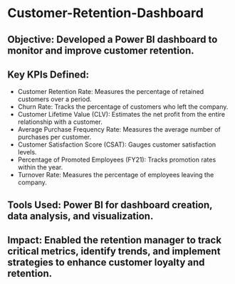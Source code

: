 # Customer-Retention-Dashboard
## Objective: Developed a Power BI dashboard to monitor and improve customer retention.
## Key KPIs Defined:
- Customer Retention Rate: Measures the percentage of retained customers over a period.
- Churn Rate: Tracks the percentage of customers who left the company.
- Customer Lifetime Value (CLV): Estimates the net profit from the entire relationship with a customer.
- Average Purchase Frequency Rate: Measures the average number of purchases per customer.
- Customer Satisfaction Score (CSAT): Gauges customer satisfaction levels.
- Percentage of Promoted Employees (FY21): Tracks promotion rates within the year.
- Turnover Rate: Measures the percentage of employees leaving the company.
## Tools Used: Power BI for dashboard creation, data analysis, and visualization.
## Impact: Enabled the retention manager to track critical metrics, identify trends, and implement strategies to enhance customer loyalty and retention.
